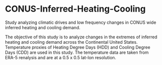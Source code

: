 # CONUS-Inferred-Heating-Cooling
Study analyzing climatic drives and low frequency changes in CONUS wide inferred heating and cooling demand.

The objective of this study is to analyze changes in the extremes of inferred heating and cooling demand across the Continental United States. 
Temperature proxies of Heating Degree Days (HDD) and Cooling Degree Days (CDD) are used in this study.
The temperature data are taken from ERA-5 renalysis and are at a 0.5 x 0.5 lat-lon resolution. 